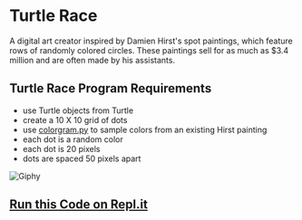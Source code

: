 # Turtle Race
A digital art creator inspired by Damien Hirst's spot paintings, which feature rows of randomly colored 
circles. These paintings sell for as much as $3.4 million and are often made by his assistants.


## Turtle Race Program Requirements
- use Turtle objects from Turtle
- create a 10 X 10 grid of dots
- use [colorgram.py](https://pypi.org/project/colorgram.py/) to sample colors from an existing Hirst painting
- each dot is a random color
- each dot is 20 pixels
- dots are spaced 50 pixels apart

![Giphy](https://media.giphy.com/media/Ke1O3BuTBxJtU9iboY/giphy.gif)

## [Run this Code on Repl.it](https://replit.com/@SaraStrasner/Hirst-Painting)